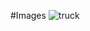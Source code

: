 #Images
![truck](https://user-images.githubusercontent.com/47176573/55282324-df734880-530f-11e9-8a02-3c613d91926e.PNG)
